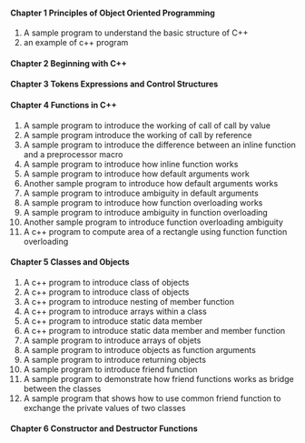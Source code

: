 #### Chapter 1 Principles of Object Oriented Programming
1. A sample program to understand the basic structure of C++
2. an example of c++ program
#### Chapter 2 Beginning with C++
#### Chapter 3 Tokens Expressions and Control Structures
#### Chapter 4 Functions in C++
1. A sample program to introduce the working of call of call by value
2. A sample program introduce the working of call by reference
3. A sample program to introduce the difference between an inline function and a preprocessor macro
4. A sample program to introduce how inline function works
5. A sample program to introduce how default arguments work
6. Another sample program to introduce how default arguments works
7. A sample program to introduce ambiguity in default arguments
8. A sample program to introduce how function overloading works
9. A sample program to introduce ambiguity in function overloading
10. Another sample program to introduce function overloading ambiguity
11. A c++ program to compute area of a rectangle using function function overloading
#### Chapter 5 Classes and Objects
1. A c++ program to introduce class of objects
2. A c++ program to introduce class of objects
3. A c++ program to introduce nesting of member function
4. A c++ program to introduce arrays within a class
5. A c++ program to introduce static data member
6. A c++ program to introduce static data member and member function
7. A sample program to introduce arrays of objets
8. A sample program to introduce objects as function arguments
9. A sample program to introduce returning objects
10. A sample program to introduce friend function
11. A sample program to demonstrate how friend functions works as bridge between the classes
12. A sample program that shows how to use common friend function to exchange the private values of two classes
#### Chapter 6 Constructor and Destructor Functions